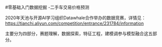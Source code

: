 
#零基础入门数据挖掘 -二手车交易价格预测

2020年天池与开源AI学习组织Datawhale合作举办的数据竞赛，详情见：https://tianchi.aliyun.com/competition/entrance/231784/information

主要分为四部分，赛题理解，数据探索，特征工程，建模调参与模型融合这五部分。
